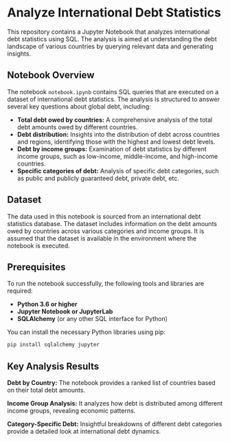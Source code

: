 # Analyze International Debt Statistics

This repository contains a Jupyter Notebook that analyzes international debt statistics using SQL. The analysis is aimed at understanding the debt landscape of various countries by querying relevant data and generating insights.

## Notebook Overview

The notebook `notebook.ipynb` contains SQL queries that are executed on a dataset of international debt statistics. The analysis is structured to answer several key questions about global debt, including:

- **Total debt owed by countries:** A comprehensive analysis of the total debt amounts owed by different countries.
- **Debt distribution:** Insights into the distribution of debt across countries and regions, identifying those with the highest and lowest debt levels.
- **Debt by income groups:** Examination of debt statistics by different income groups, such as low-income, middle-income, and high-income countries.
- **Specific categories of debt:** Analysis of specific debt categories, such as public and publicly guaranteed debt, private debt, etc.

## Dataset

The data used in this notebook is sourced from an international debt statistics database. The dataset includes information on the debt amounts owed by countries across various categories and income groups. It is assumed that the dataset is available in the environment where the notebook is executed.

## Prerequisites

To run the notebook successfully, the following tools and libraries are required:

- **Python 3.6 or higher**
- **Jupyter Notebook or JupyterLab**
- **SQLAlchemy** (or any other SQL interface for Python)

You can install the necessary Python libraries using pip:

  ```bash
  pip install sqlalchemy jupyter
  ```
## Key Analysis Results

**Debt by Country:** The notebook provides a ranked list of countries based on their total debt amounts.

**Income Group Analysis:** It analyzes how debt is distributed among different income groups, revealing economic patterns.

**Category-Specific Debt:** Insightful breakdowns of different debt categories provide a detailed look at international debt dynamics.
